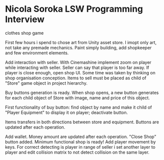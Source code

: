 # Nicola Soroka LSW Programming Interview
 clothes shop game


First few hours i spend to chose art from Unity asset store.
I imopt only art, not take any premade mechanics.
Paint simply building, add shopkeeper and few environment elements.

Add interaction with seller.
With Cinemashine implement zoom on player while interacting with seller.
Seller can say that player is too far away.
If player is close enough, open shop UI.
Some time was taken by thinking on shop organisation conception.
Items to sell must be placed as child of "Store" game object in project hierarchy.

Buy buttons generation is ready. When shop opens, a new button generates for each child object of Store with image, name and price of this object.

First functionality of buy button: find object by name and make it child of "Player Equipment" to display it on player; deactivate button.

Items transfers in both directions between store and equipment. Buttons are updated after each operation.

Add wallet. Money amount are updated after each operation.
"Close Shop" button added.
Minimum functional shop is ready!
Add player movement by keys. For correct detecting is player in range of seller i set another layer to player and edit collision matrix to not detect collision on the same layer.